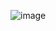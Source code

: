 

![image](https://github.com/phoomtanet/xo_game/assets/143348885/ff6d91e6-e9f3-4cde-83ea-f76cd3e684ba)
